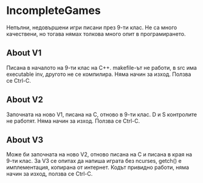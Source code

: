 # IncompleteGames

Непълни, недовършени игри писани през 9-ти клас.
Не са много качествени, но тогава нямах толкова много опит в програмирането.

## About V1
Писана в началото на 9-ти клас на C++.
makefile-ът не работи, в src има executable inv, другото не се компилира.
Няма начин за изход. Ползва се Ctrl-C.

## About V2
Започната на ново V1, писана на C, отново в 9-ти клас.
D и S контролите не работят.
Няма начин за изход. Ползва се Ctrl-C.

## About V3
Може би започната на ново V2, отново писана на C и писана в края на 9-ти клас.
За V3 се опитах да напиша играта без ncurses, getch() е имплементация, копирана от интернет.
Кодът привидно работи, няма начин за изход, ползва се Ctrl-C.
